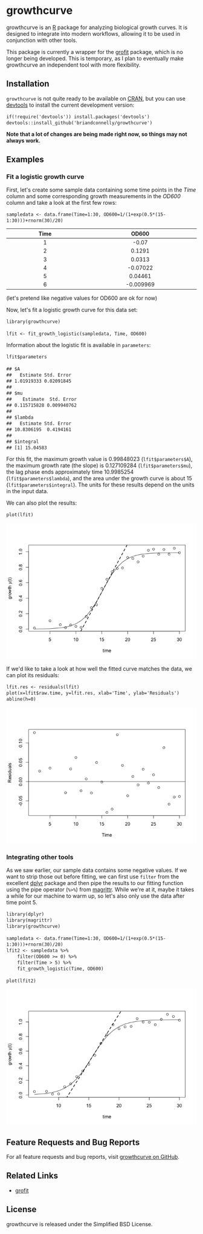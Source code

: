 growthcurve
===========

growthcurve is an [R](http://r-project.org) package for analyzing
biological growth curves. It is designed to integrate into modern
workflows, allowing it to be used in conjunction with other tools.

This package is currently a wrapper for the 
[grofit](http://cran.r-project.org/web/packages/grofit/index.html)
package, which is no longer being developed. This is temporary, as I
plan to eventually make growthcurve an independent tool with more
flexibility.

Installation
------------

`growthcurve` is not quite ready to be available on
[CRAN](http://cran.r-project.org), but you can use
[devtools](http://cran.r-project.org/web/packages/devtools/index.html)
to install the current development version:

    if(!require('devtools')) install.packages('devtools')
    devtools::install_github('briandconnelly/growthcurve')

**Note that a lot of changes are being made right now, so things may not always work.**

Examples
--------

### Fit a logistic growth curve

First, let's create some sample data containing some time points in the
*Time* column and some corresponding growth measurements in the *OD600*
column and take a look at the first few rows:

    sampledata <- data.frame(Time=1:30, OD600=1/(1+exp(0.5*(15-1:30)))+rnorm(30)/20)

<table>
<colgroup>
<col width="9%" />
<col width="12%" />
</colgroup>
<thead>
<tr class="header">
<th align="center">Time</th>
<th align="center">OD600</th>
</tr>
</thead>
<tbody>
<tr class="odd">
<td align="center">1</td>
<td align="center">-0.07</td>
</tr>
<tr class="even">
<td align="center">2</td>
<td align="center">0.1291</td>
</tr>
<tr class="odd">
<td align="center">3</td>
<td align="center">0.0313</td>
</tr>
<tr class="even">
<td align="center">4</td>
<td align="center">-0.07022</td>
</tr>
<tr class="odd">
<td align="center">5</td>
<td align="center">0.04461</td>
</tr>
<tr class="even">
<td align="center">6</td>
<td align="center">-0.009969</td>
</tr>
</tbody>
</table>

(let's pretend like negative values for OD600 are ok for now)

Now, let's fit a logistic growth curve for this data set:

    library(growthcurve)

    lfit <- fit_growth_logistic(sampledata, Time, OD600)

Information about the logistic fit is available in `parameters`:

    lfit$parameters

    ## $A
    ##   Estimate Std. Error 
    ## 1.01919333 0.02091845 
    ## 
    ## $mu
    ##    Estimate  Std. Error 
    ## 0.115715828 0.009940762 
    ## 
    ## $lambda
    ##   Estimate Std. Error 
    ## 10.8306195  0.4194161 
    ## 
    ## $integral
    ## [1] 15.04583

For this fit, the maximum growth value is 0.99848023
(`lfit$parameters$A`), the maximum growth rate (the slope) is
0.127109284 (`lfit$parameters$mu`), the lag phase ends approximately
time 10.9985254 (`lfit$parameters$lambda`), and the area under the
growth curve is about 15 (`lfit$parameters$integral`). The units for
these results depend on the units in the input data.

We can also plot the results:

    plot(lfit)

![](figures/plot_example_logistic-1.png)

If we'd like to take a look at how well the fitted curve matches the
data, we can plot its residuals:

    lfit.res <- residuals(lfit)
    plot(x=lfit$raw.time, y=lfit.res, xlab='Time', ylab='Residuals')
    abline(h=0)

![](figures/resid_example_logistic-1.png)

### Integrating other tools

As we saw earlier, our sample data contains some negative values. If we
want to strip those out before fitting, we can first use `filter` from
the excellent
[dplyr](http://cran.r-project.org/web/packages/dplyr/index.html) package
and then pipe the results to our fitting function using the pipe
operator (`%>%`) from
[magrittr](http://cran.r-project.org/web/packages/magrittr/index.html).
While we're at it, maybe it takes a while for our machine to warm up, so
let's also only use the data after time point 5.

    library(dplyr)
    library(magrittr)
    library(growthcurve)

    sampledata <- data.frame(Time=1:30, OD600=1/(1+exp(0.5*(15-1:30)))+rnorm(30)/20)
    lfit2 <- sampledata %>%
        filter(OD600 >= 0) %>%
        filter(Time > 5) %>%
        fit_growth_logistic(Time, OD600)
        
    plot(lfit2)

![](figures/filtered-1.png)

Feature Requests and Bug Reports
--------------------------------

For all feature requests and bug reports, visit [growthcurve on
GitHub](https://github.com/briandconnelly/growthcurve/issues).

Related Links
-------------

-   [grofit](http://cran.r-project.org/web/packages/grofit/index.html)

License
-------

growthcurve is released under the Simplified BSD License.
